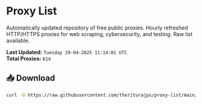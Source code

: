 # Proxy List

Automatically updated repository of free public proxies. Hourly refreshed HTTP/HTTPS proxies for web scraping, cybersecurity, and testing. Raw list available.

**Last Updated:** `Tuesday 29-04-2025 11:14:01 UTC`  
**Total Proxies:** `614`

## 📥 Download
```bash
curl -O https://raw.githubusercontent.com/theriturajps/proxy-list/main/proxies.txt

